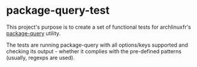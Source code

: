 # package-query-test
This project's purpose is to create a set of functional tests for archlinuxfr's [package-query](https://github.com/archlinuxfr/package-query) utility.

The tests are running package-query with all options/keys supported and checking its output - whether it complies with the pre-defined patterns (usually, regexps are used).
